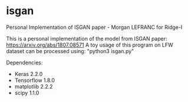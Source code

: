# isgan
Personal Implementation of ISGAN paper - Morgan LEFRANC for Ridge-I

This is a personal implementation of the model from ISGAN paper: https://arxiv.org/abs/1807.08571
A toy usage of this program on LFW dataset can be processed using: "python3 isgan.py"

Dependencies:
- Keras 2.2.0
- Tensorflow 1.8.0
- matplotlib 2.2.2
- scipy 1.1.0
